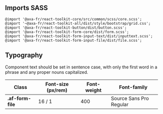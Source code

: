 ## Imports SASS

```
@import '@axa-fr/react-toolkit-core/src/common/scss/core.scss';
@import '~@axa-fr/react-toolkit-all/dist/style/bootstrap/grid.css';
@import '@axa-fr/react-toolkit-button/dist/button.scss';
@import '@axa-fr/react-toolkit-form-core/dist/form.scss';
@import '@axa-fr/react-toolkit-form-input-text/dist/inputtext.scss';
@import '@axa-fr/react-toolkit-form-input-file/dist/file.scss';
```

## Typography

Component text should be set in sentence case, with only the first word in a phrase and any proper nouns capitalized.

| Class             | Font-size (px/rem) | Font-weight | Font-family             |
| ----------------- | ------------------ | ----------- | ----------------------- |
| **.af-form-file** | 16 / 1             | 400         | Source Sans Pro Regular |
